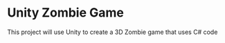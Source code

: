 <h1>Unity Zombie Game</h1>

<p2>This project will use Unity to create a 3D Zombie game that uses C# code</p2>
